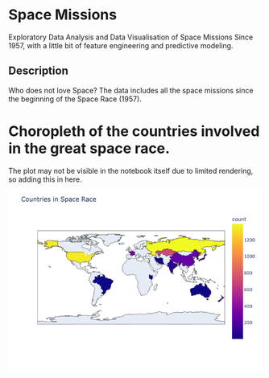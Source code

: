 # Space Missions


Exploratory Data Analysis and Data Visualisation of Space Missions Since 1957, with a little bit of feature engineering and predictive modeling.

## Description

Who does not love Space?
The data includes all the space missions since the beginning of the Space Race (1957).


# Choropleth of the countries involved in the great space race.

 The plot may not be visible in the notebook itself due to limited rendering, so adding this in here.

 ![choropleth](images/choropleth.png)
